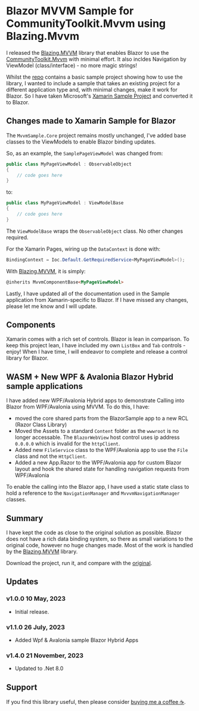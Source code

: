# Blazor MVVM Sample for CommunityToolkit.Mvvm using Blazing.Mvvm
I released the [Blazing.MVVM](https://github.com/gragra33/Blazing.Mvvm) library that enables Blazor to use the [CommunityToolkit.Mvvm](https://learn.microsoft.com/en-us/dotnet/communitytoolkit/mvvm/) with minimal effort. It also incldes Navigation by ViewModel (class/interface) - no more magic strings!

Whilst the [repo](https://github.com/gragra33/Blazing.Mvvm) contains a basic sample project showing how to use the library, I wanted to include a sample that takes an existing project for a different application type and, with minimal changes, make it work for Blazor. So I have taken Microsoft's [Xamarin Sample Project](https://github.com/CommunityToolkit/MVVM-Samples) and converted it to Blazor.

## Changes made to Xamarin Sample for Blazor 

The `MvvmSample.Core` project remains mostly unchanged, I've added base classes to the ViewModels to enable Blazor binding updates.

So, as an example, the `SamplePageViewModel` was changed from:

```csharp
public class MyPageViewModel : ObservableObject
{
    // code goes here
}
```

to:

```csharp
public class MyPageViewModel : ViewModelBase
{
    // code goes here
}
```

The `ViewModelBase` wraps the `ObservableObject` class. No other changes required.

For the Xamarin Pages, wiring up the `DataContext` is done with:

```csharp
BindingContext = Ioc.Default.GetRequiredService<MyPageViewModel>();
```

With [Blazing.MVVM](https://github.com/gragra33/Blazing.Mvvm), it is simply:

```html
@inherits MvvmComponentBase<MyPageViewModel>
```

Lastly, I have updated all of the documentation used in the Sample application from Xamarin-specific to Blazor. If I have missed any changes, please let me know and I will update.

## Components

Xamarin comes with a rich set of controls. Blazor is lean in comparison. To keep this project lean, I have included my own `ListBox` and `Tab` controls - enjoy! When I have time, I will endeavor to complete and release a control library for Blazor.

## WASM + New WPF & Avalonia Blazor Hybrid sample applications

I have added new WPF/Avalonia Hybrid apps to demonstrate Calling into Blazor from WPF/Avalonia using MVVM. To do this, I have:
* moved the core shared parts from the BlazorSample app to a new RCL (Razor Class Library)
* Moved the Assets to a standard `Content` folder as the `wwwroot` is no longer accessable. The `BlazorWebView` host control uses ip address `0.0.0.0` which is invalid for the `httpClient`.
* Added new `FileService` class to the WPF/Avalonia app to use the `File` class and not the `HttpClient`.
* Added  a new App.Razor to the WPF/Avalonia app for custom Blazor layout and hook the shared state for handling navigation requests from WPF/Avalonia

To enable the calling into the Blazor app, I have used a static state class to hold a reference to the `NavigationManager` and `MvvvmNavigationManager` classes.

## Summary

I have kept the code as close to the original solution as possible. Blazor does not have a rich data binding system, so there as small variations to the original code, however no huge changes made. Most of the work is handled by the [Blazing.MVVM](https://github.com/gragra33/Blazing.Mvvm) library.

Download the project, run it, and compare with the [original](https://github.com/CommunityToolkit/MVVM-Samples).

## Updates

### v1.0.0 10 May, 2023

* Initial release.

### v1.1.0 26 July, 2023

* Added Wpf & Avalonia sample Blazor Hybrid Apps

### v1.4.0 21 November, 2023

* Updated to .Net 8.0

## Support

If you find this library useful, then please consider [buying me a coffee ☕](https://bmc.link/gragra33).
